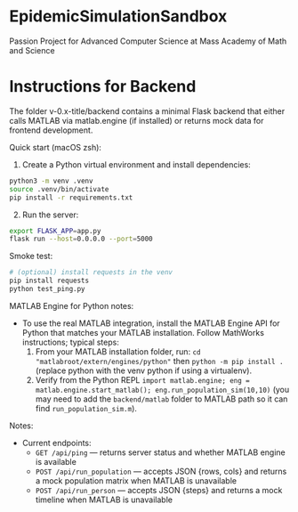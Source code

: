 # EpidemicSimulationSandbox
Passion Project for Advanced Computer Science at Mass Academy of Math and Science

# Instructions for Backend

The folder v-0.x-title/backend contains a minimal Flask backend that either calls MATLAB via matlab.engine (if installed) or returns mock data for frontend development.

Quick start (macOS zsh):

1. Create a Python virtual environment and install dependencies:

```bash
python3 -m venv .venv
source .venv/bin/activate
pip install -r requirements.txt
```

2. Run the server:

```bash
export FLASK_APP=app.py
flask run --host=0.0.0.0 --port=5000
```

Smoke test:

```bash
# (optional) install requests in the venv
pip install requests
python test_ping.py
```

MATLAB Engine for Python notes:
- To use the real MATLAB integration, install the MATLAB Engine API for Python that matches your MATLAB installation. Follow MathWorks instructions; typical steps:
  1. From your MATLAB installation folder, run: `cd "matlabroot/extern/engines/python"` then `python -m pip install .` (replace python with the venv python if using a virtualenv).
  2. Verify from the Python REPL `import matlab.engine; eng = matlab.engine.start_matlab(); eng.run_population_sim(10,10)` (you may need to add the `backend/matlab` folder to MATLAB path so it can find `run_population_sim.m`).

Notes:
- Current endpoints:
  - `GET /api/ping` — returns server status and whether MATLAB engine is available
  - `POST /api/run_population` — accepts JSON {rows, cols} and returns a mock population matrix when MATLAB is unavailable
  - `POST /api/run_person` — accepts JSON {steps} and returns a mock timeline when MATLAB is unavailable
